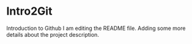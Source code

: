 # Intro2Git
Introduction to Github
I am editing the README file. Adding some more details about the project description.

